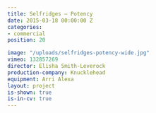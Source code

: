 ```yaml
---
title: Selfridges — Potency
date: 2015-03-18 00:00:00 Z
categories:
- commercial
position: 20

image: "/uploads/selfridges-potency-wide.jpg"
vimeo: 132857269
director: Elisha Smith-Leverock
production-company: Knucklehead
equipment: Arri Alexa
layout: project
is-shown: true
is-in-cv: true
---
```


